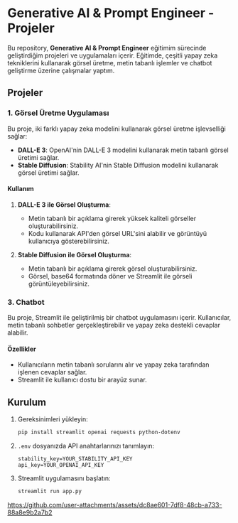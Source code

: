 # Generative AI & Prompt Engineer - Projeler

Bu repository, **Generative AI & Prompt Engineer** eğitimim sürecinde geliştirdiğim projeleri ve uygulamaları içerir. Eğitimde, çeşitli yapay zeka tekniklerini kullanarak görsel üretme, metin tabanlı işlemler ve chatbot geliştirme üzerine çalışmalar yaptım.

## Projeler

### 1. Görsel Üretme Uygulaması

Bu proje, iki farklı yapay zeka modelini kullanarak görsel üretme işlevselliği sağlar:

- **DALL-E 3**: OpenAI'nin DALL-E 3 modelini kullanarak metin tabanlı görsel üretimi sağlar.
- **Stable Diffusion**: Stability AI'nin Stable Diffusion modelini kullanarak görsel üretimi sağlar.

#### Kullanım

1. **DALL-E 3 ile Görsel Oluşturma**: 
   - Metin tabanlı bir açıklama girerek yüksek kaliteli görseller oluşturabilirsiniz.
   - Kodu kullanarak API'den görsel URL'sini alabilir ve görüntüyü kullanıcıya gösterebilirsiniz.

2. **Stable Diffusion ile Görsel Oluşturma**:
   - Metin tabanlı bir açıklama girerek görsel oluşturabilirsiniz.
   - Görsel, base64 formatında döner ve Streamlit ile görseli görüntüleyebilirsiniz.


### 3. Chatbot

Bu proje, Streamlit ile geliştirilmiş bir chatbot uygulamasını içerir. Kullanıcılar, metin tabanlı sohbetler gerçekleştirebilir ve yapay zeka destekli cevaplar alabilir.

#### Özellikler

- Kullanıcıların metin tabanlı sorularını alır ve yapay zeka tarafından işlenen cevaplar sağlar.
- Streamlit ile kullanıcı dostu bir arayüz sunar.

## Kurulum

1. Gereksinimleri yükleyin:

    ```bash
    pip install streamlit openai requests python-dotenv
    ```

2. `.env` dosyanızda API anahtarlarınızı tanımlayın:

    ```env
    stability_key=YOUR_STABILITY_API_KEY
    api_key=YOUR_OPENAI_API_KEY
    ```

3. Streamlit uygulamasını başlatın:

    ```bash
    streamlit run app.py
    ```







https://github.com/user-attachments/assets/dc8ae601-7df8-48cb-a733-88a8e9b2a7b2

